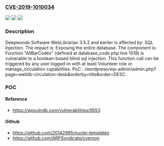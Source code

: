 ### [CVE-2019-1010034](https://cve.mitre.org/cgi-bin/cvename.cgi?name=CVE-2019-1010034)
![](https://img.shields.io/static/v1?label=Product&message=WebLibrarian&color=blue)
![](https://img.shields.io/static/v1?label=Version&message=n%2Fa&color=blue)
![](https://img.shields.io/static/v1?label=Vulnerability&message=SQL%20Injection&color=brighgreen)

### Description

Deepwoods Software WebLibrarian 3.5.2 and earlier is affected by: SQL Injection. The impact is: Exposing the entire database. The component is: Function "AllBarCodes" (defined at database_code.php line 1018) is vulnerable to a boolean-based blind sql injection. This function call can be triggered by any user logged-in with at least Volunteer role or manage_circulation capabilities. PoC : /wordpress/wp-admin/admin.php?page=weblib-circulation-desk&orderby=title&order=DESC.

### POC

#### Reference
- https://wpvulndb.com/vulnerabilities/9553

#### Github
- https://github.com/20142995/nuclei-templates
- https://github.com/ARPSyndicate/cvemon

